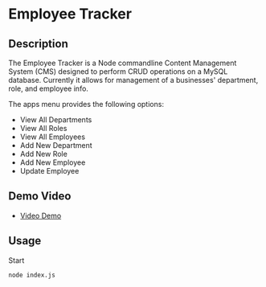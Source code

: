 # Employee Tracker

## Description

The Employee Tracker is a Node commandline Content Management System (CMS) designed to perform CRUD operations on a MySQL database. Currently it allows for management of a businesses' department, role, and employee info.

The apps menu provides the following options:

- View All Departments
- View All Roles
- View All Employees
- Add New Department
- Add New Role
- Add New Employee
- Update Employee

## Demo Video

- [Video Demo]()

## Usage

Start

```sh
node index.js
```
